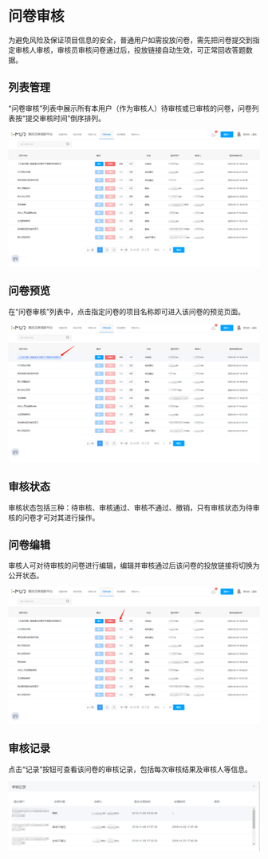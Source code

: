 # 问卷审核

为避免风险及保证项目信息的安全，普通用户如需投放问卷，需先把问卷提交到指定审核人审核，审核员审核问卷通过后，投放链接自动生效，可正常回收答题数据。

## 列表管理

&#x20;“问卷审核”列表中展示所有本用户（作为审核人）待审核或已审核的问卷，问卷列表按“提交审核时间”倒序排列。

![审核列表](<../.gitbook/assets/image (808).png>)

## 问卷预览&#x20;

在“问卷审核”列表中，点击指定问卷的项目名称即可进入该问卷的预览页面。

![](<../.gitbook/assets/image (147).png>)

## 审核状态&#x20;

审核状态包括三种：待审核、审核通过、审核不通过、撤销，只有审核状态为待审核的问卷才可对其进行操作。

## 问卷编辑

审核人可对待审核的问卷进行编辑，编辑并审核通过后该问卷的投放链接将切换为公开状态。

![打开该问卷的编辑页](<../.gitbook/assets/image (82).png>)

## 审核记录

点击“记录”按钮可查看该问卷的审核记录，包括每次审核结果及审核人等信息。

![审核记录](<../.gitbook/assets/image (282).png>)
